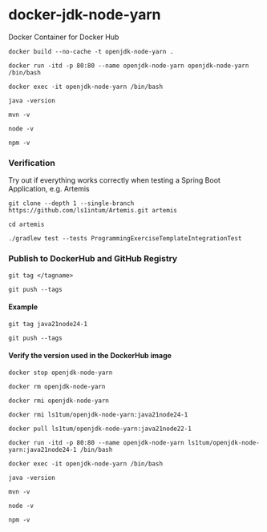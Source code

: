 # docker-jdk-node-yarn
Docker Container for Docker Hub

	docker build --no-cache -t openjdk-node-yarn .

	docker run -itd -p 80:80 --name openjdk-node-yarn openjdk-node-yarn /bin/bash

	docker exec -it openjdk-node-yarn /bin/bash

	java -version
	
	mvn -v

	node -v
	
	npm -v


### Verification
Try out if everything works correctly when testing a Spring Boot Application, e.g. Artemis

	git clone --depth 1 --single-branch https://github.com/ls1intum/Artemis.git artemis

	cd artemis
	
	./gradlew test --tests ProgrammingExerciseTemplateIntegrationTest



### Publish to DockerHub and GitHub Registry

	git tag </tagname>

    git push --tags
	
	
	
#### Example

	git tag java21node24-1
	
	git push --tags


#### Verify the version used in the DockerHub image

	docker stop openjdk-node-yarn
	
	docker rm openjdk-node-yarn
	
	docker rmi openjdk-node-yarn

	docker rmi ls1tum/openjdk-node-yarn:java21node24-1

	docker pull ls1tum/openjdk-node-yarn:java21node22-1
	
	docker run -itd -p 80:80 --name openjdk-node-yarn ls1tum/openjdk-node-yarn:java21node24-1 /bin/bash
	
	docker exec -it openjdk-node-yarn /bin/bash
	
	java -version
	
	mvn -v

	node -v
	
	npm -v